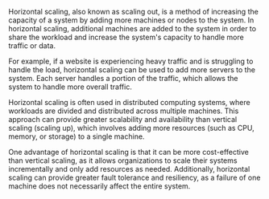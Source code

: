 Horizontal scaling, also known as scaling out, is a method of increasing the capacity of a system by adding more machines or nodes to the system. In horizontal scaling, additional machines are added to the system in order to share the workload and increase the system's capacity to handle more traffic or data.

For example, if a website is experiencing heavy traffic and is struggling to handle the load, horizontal scaling can be used to add more servers to the system. Each server handles a portion of the traffic, which allows the system to handle more overall traffic.

Horizontal scaling is often used in distributed computing systems, where workloads are divided and distributed across multiple machines. This approach can provide greater scalability and availability than vertical scaling (scaling up), which involves adding more resources (such as CPU, memory, or storage) to a single machine.

One advantage of horizontal scaling is that it can be more cost-effective than vertical scaling, as it allows organizations to scale their systems incrementally and only add resources as needed. Additionally, horizontal scaling can provide greater fault tolerance and resiliency, as a failure of one machine does not necessarily affect the entire system.